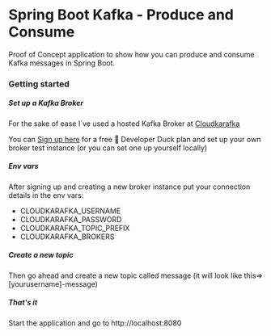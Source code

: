 # Spring Boot Kafka - Produce and Consume

Proof of Concept application to show how you can produce and consume Kafka messages in Spring Boot.

### Getting started


##### Set up a Kafka Broker

For the sake of ease I´ve used a hosted Kafka Broker at [Cloudkarafka](https://www.cloudkarafka.com/) 
 
You can [Sign up here](https://customer.cloudkarafka.com/instance/create?plan=ducky) for a free :tada: Developer Duck plan and set up your own broker test instance (or you can set one up yourself locally) 

##### Env vars
After signing up and creating a new broker instance put your connection details in the env vars:

* CLOUDKARAFKA_USERNAME
* CLOUDKARAFKA_PASSWORD
* CLOUDKARAFKA_TOPIC_PREFIX 
* CLOUDKARAFKA_BROKERS


##### Create a new topic

Then go ahead and create a new topic called message (it will look like this=> \[yourusername\]-message)


##### That's it

Start the application and go to http://localhost:8080

